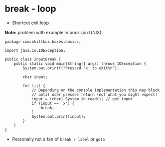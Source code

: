 # break - loop

* Shortcut exit loop

__Note:__ problem with example in book (on UNIX):

```
package com.skillbox.boxes.basics;

import java.io.IOException;

public class InputBreak {
	public static void main(String[] args) throws IOException {
		System.out.printf("Pressed 'x' to eXit%n");

		char input;

		for (;;) {
			// Depending on the console implementation this may block
			// until user presses return (not what you might expect)
			input = (char) System.in.read(); // get input
			if (input == 'x') {
				break;
			}
			System.out.print(input);
		}
	}
}

```

* Personally not a fan of ``break / label`` or ``goto``
